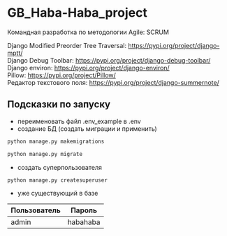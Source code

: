 # GB_Haba-Haba_project
Командная разработка по методологии Agile: SCRUM

Django Modified Preorder Tree Traversal: https://pypi.org/project/django-mptt/ \
Django Debug Toolbar: https://pypi.org/project/django-debug-toolbar/ \
Django environ: https://pypi.org/project/django-environ/ \
Pillow: https://pypi.org/project/Pillow/ \
Редактор текстового поля: https://pypi.org/project/django-summernote/ 


## Подсказки по запуску
- переименовать файл .env_example в .env
- создание БД (создать миграции и применить)
```sh
python manage.py makemigrations
```
```sh
python manage.py migrate
```
- создать суперпользователя
```sh
python manage.py createsuperuser
```

- уже существующий в базе

| Пользователь | Пароль   |
|--------------|----------|
| admin        | habahaba |
